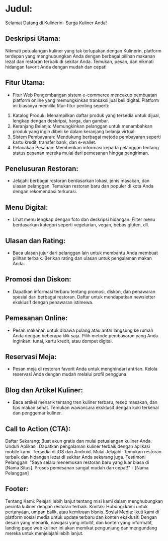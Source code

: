 # Judul:
Selamat Datang di Kulinerin- Surga Kuliner Anda!

## Deskripsi Utama:
Nikmati petualangan kuliner yang tak terlupakan dengan Kulinerin, platform terdepan yang menghubungkan Anda dengan berbagai pilihan makanan lezat dan restoran terbaik di sekitar Anda. Temukan, pesan, dan nikmati hidangan favorit Anda dengan mudah dan cepat!

## Fitur Utama:
* Fitur Web 
Pengembangan sistem e-commerce mencakup pembuatan platform online yang
memungkinkan transaksi jual beli digital. Platform ini biasanya memiliki fitur-fitur
penting seperti: 
1. Katalog Produk: Menampilkan daftar produk yang tersedia untuk dijual, lengkap
dengan deskripsi, harga, dan gambar. 
2. Keranjang Belanja: Memungkinkan pelanggan untuk menambahkan produk yang
ingin dibeli ke dalam keranjang belanja virtual. 
3. Sistem Pembayaran: Mendukung berbagai metode pembayaran seperti kartu
kredit, transfer bank, dan e-wallet. 
4. Pelacakan Pesanan: Memberikan informasi kepada pelanggan tentang status
pesanan mereka mulai dari pemesanan hingga pengiriman.

## Penelusuran Restoran:
* Jelajahi berbagai restoran berdasarkan lokasi, jenis masakan, dan ulasan pelanggan.
Temukan restoran baru dan populer di kota Anda dengan rekomendasi terkurasi.

## Menu Digital:
* Lihat menu lengkap dengan foto dan deskripsi hidangan.
Filter menu berdasarkan kategori seperti vegetarian, vegan, bebas gluten, dll.

## Ulasan dan Rating:
* Baca ulasan jujur dari pelanggan lain untuk membantu Anda membuat pilihan terbaik.
Berikan rating dan ulasan untuk pengalaman makan Anda.

## Promosi dan Diskon:
* Dapatkan informasi terbaru tentang promosi, diskon, dan penawaran spesial dari berbagai restoran.
Daftar untuk mendapatkan newsletter eksklusif dengan penawaran istimewa.

## Pemesanan Online:
* Pesan makanan untuk dibawa pulang atau antar langsung ke rumah Anda dengan beberapa klik saja.
Pilih metode pembayaran yang Anda inginkan: tunai, kartu kredit, atau dompet digital.

## Reservasi Meja:
* Pesan meja di restoran favorit Anda untuk menghindari antrian.
Kelola reservasi Anda dengan mudah melalui profil pengguna.

## Blog dan Artikel Kuliner:
* Baca artikel menarik tentang tren kuliner terbaru, resep masakan, dan tips makan sehat.
Temukan wawancara eksklusif dengan koki terkenal dan penggemar kuliner.

## Call to Action (CTA):
Daftar Sekarang: Buat akun gratis dan mulai petualangan kuliner Anda.
Unduh Aplikasi: Dapatkan pengalaman kuliner terbaik dengan aplikasi mobile kami. Tersedia di iOS dan Android.
Mulai Jelajahi: Temukan restoran terbaik dan hidangan lezat di sekitar Anda sekarang juga.
Testimoni Pelanggan:
"Saya selalu menemukan restoran baru yang luar biasa di [Nama Situs]. Proses pemesanan sangat mudah dan cepat!" - [Nama Pelanggan]

## Footer:
Tentang Kami: Pelajari lebih lanjut tentang misi kami dalam menghubungkan pecinta kuliner dengan restoran terbaik.
Kontak: Hubungi kami untuk pertanyaan, umpan balik, atau kemitraan bisnis.
Sosial Media: Ikuti kami di platform sosial media untuk update terbaru dan konten eksklusif.
Dengan desain yang menarik, navigasi yang intuitif, dan konten yang informatif, landing page web kuliner ini akan memikat pengunjung dan mengundang mereka untuk menjelajahi lebih lanjut.
